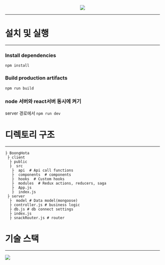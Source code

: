 <div width="147px" align="center" >
<img src="https://media.vlpt.us/images/dolarge/post/0f4e3ed7-c07c-4e48-afea-dba71b3b306b/logo.png" />
</div>

***
# 설치 및 실행
***
### Install dependencies
`npm install`

### Build production artifacts
`npm run build`

### node 서버와 react서버 동시에 켜기
server 경로에서
`npm run dev`


# 디렉토리 구조

***
```
├ BoongHota  
 ├ client  
  ├ public  
  ├  src  
   ├  api  # Api call functions  
   ├  components  # components  
   ├  hooks  # Custom hooks  
   ├  modules  # Redux actions, reducers, saga  
   ├  App.js  
   ├  index.js    
 ├ server  
  ├  model # Data model(mongoose)  
  ├ controller.js # business logic  
  ├ db.js # db connect settings  
  ├ index.js  
  ├ snackRouter.js # router  
```

# 기술 스택
***
<img src="https://img.shields.io/badge/React-61dafb?style=flat-square&logo=Python&logoColor=white"/></a>&nbsp;
